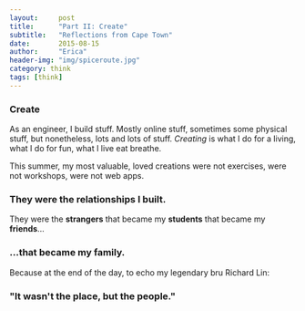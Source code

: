 ```yaml
---
layout:     post
title:      "Part II: Create"
subtitle:   "Reflections from Cape Town"
date:       2015-08-15
author:     "Erica"
header-img: "img/spiceroute.jpg"
category: think
tags: [think]
---
```


<h3 class="section-heading">Create</h3>
As an engineer, I build stuff. Mostly online stuff, sometimes some physical stuff, but nonetheless, lots and lots of stuff. <i>Creating</i> is what I do for a living, what I do for fun, what I live eat breathe.

This summer, my most valuable, loved creations were not exercises, were not workshops, were not web apps.

<h3>They were the relationships I built.</h3>

They were the <b>strangers</b> that became my <b>students</b> that became my <b>friends</b>...

<h3>...that became my family.</h3>

Because at the end of the day, to echo my legendary bru Richard Lin:

<h3>"It wasn't the place, but the people."</h3>